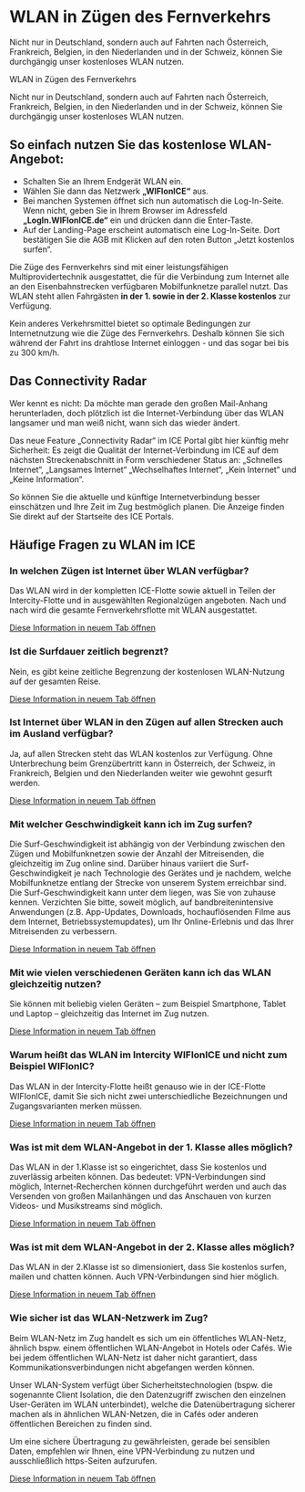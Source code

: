 WLAN in Zügen des Fernverkehrs
==========

Nicht nur in Deutschland, sondern auch auf Fahrten nach Österreich, Frankreich, Belgien, in den Niederlanden und in der Schweiz, können Sie durchgängig unser kostenloses WLAN nutzen.

WLAN in Zügen des Fernverkehrs

Nicht nur in Deutschland, sondern auch auf Fahrten nach Österreich, Frankreich, Belgien, in den Niederlanden und in der Schweiz, können Sie durchgängig unser kostenloses WLAN nutzen.

So einfach nutzen Sie das kostenlose WLAN-Angebot:
----------

* Schalten Sie an Ihrem Endgerät WLAN ein.
* Wählen Sie dann das Netzwerk **„WIFIonICE“** aus.
* Bei manchen Systemen öffnet sich nun automatisch die Log-In-Seite. Wenn nicht, geben Sie in Ihrem Browser im Adressfeld **„LogIn.WIFIonICE.de“** ein und drücken dann die Enter-Taste.
* Auf der Landing-Page erscheint automatisch eine Log-In-Seite. Dort bestätigen Sie die AGB mit Klicken auf den roten Button „Jetzt kostenlos surfen“.

Die Züge des Fernverkehrs sind mit einer leistungsfähigen Multiprovidertechnik ausgestattet, die für die Verbindung zum Internet alle an den Eisenbahnstrecken verfügbaren Mobilfunknetze parallel nutzt. Das WLAN steht allen Fahrgästen **in der 1. sowie in der 2. Klasse kostenlos** zur Verfügung.

 Kein anderes Verkehrsmittel bietet so optimale Bedingungen zur Internetnutzung wie die Züge des Fernverkehrs. Deshalb können Sie sich während der Fahrt ins drahtlose Internet einloggen - und das sogar bei bis zu 300 km/h.

Das Connectivity Radar
----------

Wer kennt es nicht: Da möchte man gerade den großen Mail-Anhang herunterladen, doch plötzlich ist die Internet-Verbindung über das WLAN langsamer und man weiß nicht, wann sich das wieder ändert.

Das neue Feature „Connectivity Radar“ im ICE Portal gibt hier künftig mehr Sicherheit: Es zeigt die Qualität der Internet-Verbindung im ICE auf dem nächsten Streckenabschnitt in Form verschiedener Status an: „Schnelles Internet“, „Langsames Internet“ „Wechselhaftes Internet“, „Kein Internet“ und „Keine Information“.

So können Sie die aktuelle und künftige Internetverbindung besser einschätzen und Ihre Zeit im Zug bestmöglich planen. Die Anzeige finden Sie direkt auf der Startseite des ICE Portals.

Häufige Fragen zu WLAN im ICE
----------

###  In welchen Zügen ist Internet über WLAN verfügbar?  ###

Das WLAN wird in der kompletten ICE-Flotte sowie aktuell in Teilen der Intercity-Flotte und in ausgewählten Regionalzügen angeboten. Nach und nach wird die gesamte Fernverkehrsflotte mit WLAN ausgestattet.

[Diese Information in neuem Tab öffnen](https://www.bahn.de/faq/in-welchen-zuegen-ist-internet-ueber-wlan-verfuegbar)

###  Ist die Surfdauer zeitlich begrenzt?  ###

Nein, es gibt keine zeitliche Begrenzung der kostenlosen WLAN-Nutzung auf der gesamten Reise.

[Diese Information in neuem Tab öffnen](https://www.bahn.de/faq/ist-die-surfdauer-zeitlich-begrenzt)

###  Ist Internet über WLAN in den Zügen auf allen Strecken auch im Ausland verfügbar?  ###

Ja, auf allen Strecken steht das WLAN kostenlos zur Verfügung. Ohne Unterbrechung beim Grenzübertritt kann in Österreich, der Schweiz, in Frankreich, Belgien und den Niederlanden weiter wie gewohnt gesurft werden.

[Diese Information in neuem Tab öffnen](https://www.bahn.de/faq/ist-internet-ueber-wlan-in-den-zuegen-auf-allen-strecken-auch-im-ausland-verfuegbar)

###  Mit welcher Geschwindigkeit kann ich im Zug surfen?  ###

Die Surf-Geschwindigkeit ist abhängig von der Verbindung zwischen den Zügen und Mobilfunknetzen sowie der Anzahl der Mitreisenden, die gleichzeitig im Zug online sind. Darüber hinaus variiert die Surf-Geschwindigkeit je nach Technologie des Gerätes und je nachdem, welche Mobilfunknetze entlang der Strecke von unserem System erreichbar sind. Die Surf-Geschwindigkeit kann unter dem liegen, was Sie von zuhause kennen.
Verzichten Sie bitte, soweit möglich, auf bandbreitenintensive Anwendungen (z.B. App-Updates, Downloads, hochauflösenden Filme aus dem Internet, Betriebssystemupdates), um Ihr Online-Erlebnis und das Ihrer Mitreisenden zu verbessern.

[Diese Information in neuem Tab öffnen](https://www.bahn.de/faq/mit-welcher-geschwindigkeit-kann-ich-im-zug-surfen)

###  Mit wie vielen verschiedenen Geräten kann ich das WLAN gleichzeitig nutzen?  ###

Sie können mit beliebig vielen Geräten – zum Beispiel Smartphone, Tablet und Laptop – gleichzeitig das Internet im Zug nutzen.

[Diese Information in neuem Tab öffnen](https://www.bahn.de/faq/mit-wie-vielen-verschiedenen-geraeten-kann-ich-das-wlan-gleichzeitig-nutzen)

###  Warum heißt das WLAN im Intercity WIFIonICE und nicht zum Beispiel WIFIonIC?  ###

Das WLAN in der Intercity-Flotte heißt genauso wie in der ICE-Flotte WIFIonICE, damit Sie sich nicht zwei unterschiedliche Bezeichnungen und Zugangsvarianten merken müssen.

[Diese Information in neuem Tab öffnen](https://www.bahn.de/faq/warum-heisst-das-wlan-im-intercity-wifionice-und-nicht-zum-beispiel-wifionic)

###  Was ist mit dem WLAN-Angebot in der 1. Klasse alles möglich?  ###

Das WLAN in der 1.Klasse ist so eingerichtet, dass Sie kostenlos und zuverlässig arbeiten können. Das bedeutet: VPN-Verbindungen sind möglich, Internet-Recherchen können durchgeführt werden und auch das Versenden von großen Mailanhängen und das Anschauen von kurzen Videos- und Musikstreams sind möglich.

[Diese Information in neuem Tab öffnen](https://www.bahn.de/faq/was-ist-mit-dem-wlan-angebot-in-der-1-klasse-alles-moeglich)

###  Was ist mit dem WLAN-Angebot in der 2. Klasse alles möglich?  ###

Das WLAN in der 2.Klasse ist so dimensioniert, dass Sie kostenlos surfen, mailen und chatten können. Auch VPN-Verbindungen sind hier möglich.

[Diese Information in neuem Tab öffnen](https://www.bahn.de/faq/was-ist-mit-dem-wlan-angebot-in-der-2-klasse-alles-moeglich)

###  Wie sicher ist das WLAN-Netzwerk im Zug?  ###

Beim WLAN-Netz im Zug handelt es sich um ein öffentliches WLAN-Netz, ähnlich bspw. einem öffentlichen WLAN-Angebot in Hotels oder Cafés. Wie bei jedem öffentlichen WLAN-Netz ist daher nicht garantiert, dass Kommunikationsverbindungen nicht abgefangen werden können.

Unser WLAN-System verfügt über Sicherheitstechnologien (bspw. die sogenannte Client Isolation, die den Datenzugriff zwischen den einzelnen User-Geräten im WLAN unterbindet), welche die Datenübertragung sicherer machen als in ähnlichen WLAN-Netzen, die in Cafés oder anderen öffentlichen Bereichen zu finden sind.

Um eine sichere Übertragung zu gewährleisten, gerade bei sensiblen Daten, empfehlen wir Ihnen, eine VPN-Verbindung zu nutzen und ausschließlich https-Seiten aufzurufen.

[Diese Information in neuem Tab öffnen](https://www.bahn.de/faq/wie-sicher-ist-das-wlan-netzwerk-im-zug)
